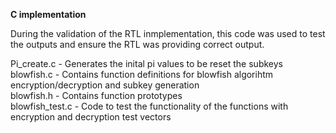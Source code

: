 **C implementation**

During the validation of the RTL inmplementation, this code was used to test the outputs and ensure the RTL was providing correct output.

Pi_create.c - Generates the inital pi values to be reset the subkeys\
blowfish.c - Contains function definitions for blowfish algorihtm encryption/decryption and subkey generation\
blowfish.h - Contains function prototypes\
blowfish_test.c - Code to test the functionality of the functions with encryption and decryption test vectors
